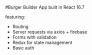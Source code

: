 #Burger Builder App built in React 16.7 

featuring:

* Routing
* Server requests via axios + firebase
* Forms with validation 
* Redux for state management
* Basic auth
